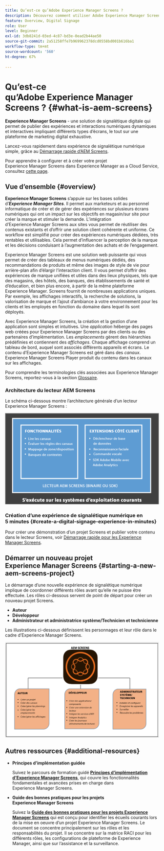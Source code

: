 ```yaml
---
title: Qu’est-ce qu’Adobe Experience Manager Screens ?
description: Découvrez comment utiliser Adobe Experience Manager Screens, une solution de signalétique numérique qui vous permet de publier des expériences digitales dynamiques et interactives, ainsi que des interactions avec différents types d’écrans, le tout sur une plateforme de marketing numérique exhaustive.
feature: Overview, Digital Signage
role: User
level: Beginner
exl-id: 3db8241d-03ed-4c87-bd3e-0ead2b44ae50
source-git-commit: 2a51258ffe7b969962378dcd0558bd001b616ba1
workflow-type: tm+mt
source-wordcount: '560'
ht-degree: 67%

---
```


# Qu’est-ce qu’Adobe Experience Manager Screens ? {#what-is-aem-screens}

**Experience Manager Screens** - une solution de signalétique digitale qui permet de publier des expériences et interactions numériques dynamiques et interactives impliquant différents types d’écrans, le tout sur une plateforme de marketing digital exhaustive.

Lancez-vous rapidement dans expérience de signalétique numérique simple, grâce au [Démarrage rapide d’AEM Screens](kickstart-for-aem-screens.md).

Pour apprendre à configurer et à créer votre projet Experience Manager Screens dans Experience Manager as a Cloud Service, consultez [cette page](https://experienceleague.adobe.com/fr/docs/experience-manager-screens/using/about-guide).

## Vue d’ensemble {#overview}

**Experience Manager Screens** s’appuie sur les bases solides d’***Experience Manager Sites***. Il permet aux marketeurs et au personnel informatique de créer et de gérer des expériences sur plusieurs écrans numériques qui ont un impact sur les objectifs en magasin/sur site pour créer la marque et stimuler la demande. L’intégration d’Experience Manager Screens aux sites vous permet de réutiliser des contenus existants et d’offrir une solution client cohérente et uniforme. Ce workflow est simplifié pour créer des expériences numériques dédiées, très rentables et utilisables. Cela permet d’influencer la perception de la marque et les décisions conduisant à l’augmentation des achats et de l’engagement.

Experience Manager Screens est une solution web puissante qui vous permet de créer des tableaux de menus numériques dédiés, des recommandations de produits et même des images de style de vie pour arrière-plan afin d’élargir l’interaction client. Il vous permet d’offrir des expériences de marque unifiées et utiles dans des lieux physiques, tels que des magasins, des hôtels, des banques, des établissements de santé et d’éducation, et bien plus encore, à partir de la même plateforme Experience Manager. Screens fournit de nombreuses applications uniques. Par exemple, les affichages interactifs, la recherche de solutions, la valorisation de marque et l’ajout d’ambiance à votre environnement pour les clients et les employés en fonction du domaine dans lequel ils sont déployés.

Avec Experience Manager Screens, la création et la gestion d’une application sont simples et intuitives. Une *application* héberge des pages web créées pour Experience Manager Screens par des clients ou des partenaires d’implémentation. Les *emplacements* gèrent des hiérarchies prédéfinies et contiennent des *affichages*. Chaque affichage comprend un tableau de bord, auquel sont associés différents appareils et écrans. Le contenu d’Experience Manager Screens est géré dans des *canaux*. Experience Manager Screens Player produit du contenu dans les canaux sur les affichages.

Pour comprendre les terminologies clés associées aux Experience Manager Screens, reportez-vous à la section [Glossaire](screens-glossary.md).

### Architecture du lecteur AEM Screens

Le schéma ci-dessous montre l’architecture générale d’un lecteur Experience Manager Screens :

![chlimage_1-29](assets/chlimage_1-29.png)

### Création d’une expérience de signalétique numérique en 5 minutes {#create-a-digital-signage-experience-in-minutes}

Pour créer une démonstration d’un projet Screens et publier votre contenu dans le lecteur Screens, voir [Démarrage rapide pour les Experience Manager Screens](kickstart-for-aem-screens.md).

## Démarrer un nouveau projet Experience Manager Screens {#starting-a-new-aem-screens-project}

Le démarrage d’une nouvelle expérience de signalétique numérique implique de coordonner différents rôles avant qu’elle ne puisse être effectuée. Les rôles ci-dessous servent de point de départ pour créer un nouveau projet Screens.

* **Auteur**
* **Développeur**
* **Administrateur et administratrice système/Technicien et technicienne**

Les illustrations ci-dessous définissent les personnages et leur rôle dans le cadre d’Experience Manager Screens.

![chlimage_1-30](assets/chlimage_1-30.png)


## Autres ressources {#additional-resources}

* **Principes d’implémentation guidée**

  Suivez le parcours de formation guidé **[Principes d’implémentation d’Experience Manager Screens](https://experienceleague.adobe.com/?launch=AEM-7a&amp;lang=fr)**, qui couvre les fonctionnalités fondamentales et avancées prises en charge dans Experience Manager Screens.

* **Guide des bonnes pratiques pour les projets Experience Manager Screens**

  Suivez la **[Guide des bonnes pratiques pour les projets Experience Manager Screens](/help/using/about-guide.md)** qui est conçu pour identifier les écueils courants lors de la mise en oeuvre d’un projet Experience Manager Screens. Le document se concentre principalement sur les rôles et les responsabilités du projet. Il se concentre sur la matrice RACI pour les différents rôles, les configurations de plateforme de Experience Manager, ainsi que sur l’assistance et la surveillance.

<!-- DEAD LINK * **New Adobe Customer Support Experience**

   Follow **[Customer One for Enterprise Help](https://docs.adobe.com/content/help/en/customer-one/using/home.htmlhome.html#)** to learn more about Admin Console Support tickets. -->
